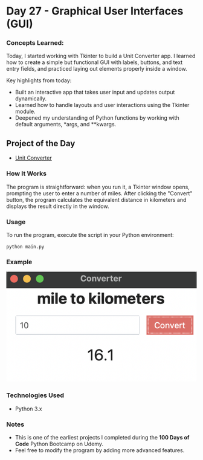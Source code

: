 
# Day 27 - Graphical User Interfaces (GUI)

### Concepts Learned: 

Today, I started working with Tkinter to build a Unit Converter app. I learned how to create a simple but functional GUI with labels, buttons, and text entry fields, and practiced laying out elements properly inside a window.

Key highlights from today:
- Built an interactive app that takes user input and updates output dynamically.
- Learned how to handle layouts and user interactions using the Tkinter module.
- Deepened my understanding of Python functions by working with default arguments, *args, and **kwargs.

## Project of the Day
- [Unit Converter](Day27/main.py)

### How It Works

The program is straightforward: when you run it, a Tkinter window opens, prompting the user to enter a number of miles. After clicking the "Convert" button, the program calculates the equivalent distance in kilometers and displays the result directly in the window.

### Usage

To run the program, execute the script in your Python environment:

```
python main.py
```

### Example

![Converter demo](images/mile-to-km.png)

### Technologies Used
- Python 3.x

### Notes

- This is one of the earliest projects I completed during the **100 Days of Code** Python Bootcamp on Udemy.
- Feel free to modify the program by adding more advanced features.
